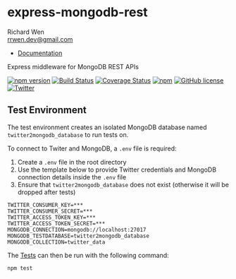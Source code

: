 # express-mongodb-rest

Richard Wen  
rrwen.dev@gmail.com  

* [Documentation](https://rrwen.github.io/express-mongodb-rest)

Express middleware for MongoDB REST APIs

[![npm version](https://badge.fury.io/js/express-mongodb-rest.svg)](https://badge.fury.io/js/express-mongodb-rest)
[![Build Status](https://travis-ci.org/rrwen/express-mongodb-rest.svg?branch=master)](https://travis-ci.org/rrwen/express-mongodb-rest)
[![Coverage Status](https://coveralls.io/repos/github/rrwen/express-mongodb-rest/badge.svg?branch=master)](https://coveralls.io/github/rrwen/express-mongodb-rest?branch=master)
[![npm](https://img.shields.io/npm/dt/express-mongodb-rest.svg)](https://www.npmjs.com/package/express-mongodb-rest)
[![GitHub license](https://img.shields.io/github/license/rrwen/express-mongodb-rest.svg)](https://github.com/rrwen/express-mongodb-rest/blob/master/LICENSE)
[![Twitter](https://img.shields.io/twitter/url/https/github.com/rrwen/express-mongodb-rest.svg?style=social)](https://twitter.com/intent/tweet?text=Express%20middleware%20for%20MongoDB%20REST%20APIs:%20https%3A%2F%2Fgithub.com%2Frrwen%2Fexpress-mongodb-rest%20%23nodejs%20%23npm)

## Test Environment

The test environment creates an isolated MongoDB database named `twitter2mongodb_database` to run tests on.

To connect to Twiter and MongoDB, a `.env` file is required:

1. Create a `.env` file in the root directory
2. Use the template below to provide Twitter credentials and MongoDB connection details inside the `.env` file
3. Ensure that `twitter2mongodb_database` does not exist (otherwise it will be dropped after tests)

```
TWITTER_CONSUMER_KEY=***
TWITTER_CONSUMER_SECRET=***
TWITTER_ACCESS_TOKEN_KEY=***
TWITTER_ACCESS_TOKEN_SECRET=***
MONGODB_CONNECTION=mongodb://localhost:27017
MONGODB_TESTDATABASE=twitter2mongodb_database
MONGODB_COLLECTION=twitter_data
```

The [Tests](../README.md#tests) can then be run with the following command:

```
npm test
```